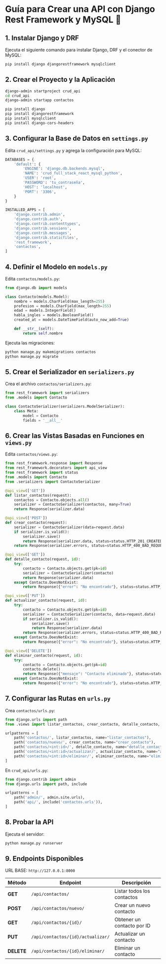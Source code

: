 # Guía para Crear una API con Django Rest Framework y MySQL 🚀

## 1. Instalar Django y DRF

Ejecuta el siguiente comando para instalar Django, DRF y el conector de MySQL:

```sh
pip install django djangorestframework mysqlclient
```


## 2. Crear el Proyecto y la Aplicación

```sh
django-admin startproject crud_api
cd crud_api
django-admin startapp contactos
```

```sh
pip install django
pip install djangorestframework
pip install mysqlclient 
pip install django-cors-headers
```


## 3. Configurar la Base de Datos en `settings.py`

Edita `crud_api/settings.py` y agrega la configuración para MySQL:

```python
DATABASES = {
    'default': {
        'ENGINE': 'django.db.backends.mysql',
        'NAME': 'crud_full_stack_react_mysql_python',
        'USER': 'root',
        'PASSWORD': 'tu_contraseña',
        'HOST': 'localhost',
        'PORT': '3306',
    }
}

INSTALLED_APPS = [
    'django.contrib.admin',
    'django.contrib.auth',
    'django.contrib.contenttypes',
    'django.contrib.sessions',
    'django.contrib.messages',
    'django.contrib.staticfiles',
    'rest_framework',
    'contactos',
]
```


## 4. Definir el Modelo en `models.py`

Edita `contactos/models.py`:

```python
from django.db import models

class Contacto(models.Model):
    nombre = models.CharField(max_length=255)
    profesion = models.CharField(max_length=255)
    edad = models.IntegerField()
    habla_ingles = models.BooleanField()
    created_at = models.DateTimeField(auto_now_add=True)

    def __str__(self):
        return self.nombre
```

Ejecuta las migraciones:

```sh
python manage.py makemigrations contactos
python manage.py migrate
```


## 5. Crear el Serializador en `serializers.py`

Crea el archivo `contactos/serializers.py`:

```python
from rest_framework import serializers
from .models import Contacto

class ContactoSerializer(serializers.ModelSerializer):
    class Meta:
        model = Contacto
        fields = '__all__'
```


## 6. Crear las Vistas Basadas en Funciones en `views.py`

Edita `contactos/views.py`:

```python
from rest_framework.response import Response
from rest_framework.decorators import api_view
from rest_framework import status
from .models import Contacto
from .serializers import ContactoSerializer

@api_view(['GET'])
def listar_contactos(request):
    contactos = Contacto.objects.all()
    serializer = ContactoSerializer(contactos, many=True)
    return Response(serializer.data)

@api_view(['POST'])
def crear_contacto(request):
    serializer = ContactoSerializer(data=request.data)
    if serializer.is_valid():
        serializer.save()
        return Response(serializer.data, status=status.HTTP_201_CREATED)
    return Response(serializer.errors, status=status.HTTP_400_BAD_REQUEST)

@api_view(['GET'])
def detalle_contacto(request, id):
    try:
        contacto = Contacto.objects.get(pk=id)
        serializer = ContactoSerializer(contacto)
        return Response(serializer.data)
    except Contacto.DoesNotExist:
        return Response({"error": "No encontrado"}, status=status.HTTP_404_NOT_FOUND)

@api_view(['PUT'])
def actualizar_contacto(request, id):
    try:
        contacto = Contacto.objects.get(pk=id)
        serializer = ContactoSerializer(contacto, data=request.data)
        if serializer.is_valid():
            serializer.save()
            return Response(serializer.data)
        return Response(serializer.errors, status=status.HTTP_400_BAD_REQUEST)
    except Contacto.DoesNotExist:
        return Response({"error": "No encontrado"}, status=status.HTTP_404_NOT_FOUND)

@api_view(['DELETE'])
def eliminar_contacto(request, id):
    try:
        contacto = Contacto.objects.get(pk=id)
        contacto.delete()
        return Response({"mensaje": "Contacto eliminado"}, status=status.HTTP_204_NO_CONTENT)
    except Contacto.DoesNotExist:
        return Response({"error": "No encontrado"}, status=status.HTTP_404_NOT_FOUND)
```


## 7. Configurar las Rutas en `urls.py`

Crea `contactos/urls.py`:

```python
from django.urls import path
from .views import listar_contactos, crear_contacto, detalle_contacto, actualizar_contacto, eliminar_contacto

urlpatterns = [
    path('contactos/', listar_contactos, name="listar_contactos"),
    path('contactos/nuevo/', crear_contacto, name="crear_contacto"),
    path('contactos/<int:id>/', detalle_contacto, name="detalle_contacto"),
    path('contactos/<int:id>/actualizar/', actualizar_contacto, name="actualizar_contacto"),
    path('contactos/<int:id>/eliminar/', eliminar_contacto, name="eliminar_contacto"),
]
```

En `crud_api/urls.py`:

```python
from django.contrib import admin
from django.urls import path, include

urlpatterns = [
    path('admin/', admin.site.urls),
    path('api/', include('contactos.urls')),
]
```


## 8. Probar la API

Ejecuta el servidor:

```sh
python manage.py runserver
```


## 9. Endpoints Disponibles
URL BASE: `http://127.0.0.1:8000`

| Método     | Endpoint                          | Descripción                |
| ---------- | --------------------------------- | -------------------------- |
| **GET**    | `/api/contactos/`                 | Listar todos los contactos |
| **POST**   | `/api/contactos/nuevo/`           | Crear un nuevo contacto    |
| **GET**    | `/api/contactos/{id}/`            | Obtener un contacto por ID |
| **PUT**    | `/api/contactos/{id}/actualizar/` | Actualizar un contacto     |
| **DELETE** | `/api/contactos/{id}/eliminar/`   | Eliminar un contacto       |